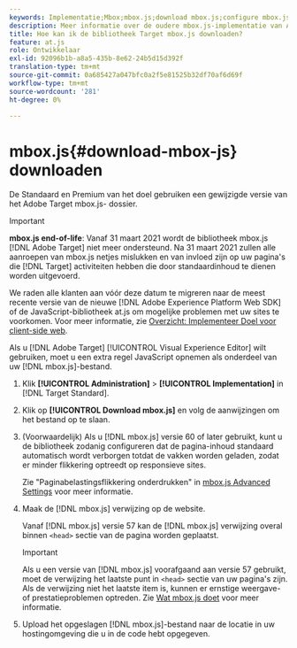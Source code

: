 ```yaml
---
keywords: Implementatie;Mbox;mbox.js;download mbox.js;configure mbox.js
description: Meer informatie over de oudere mbox.js-implementatie van Adobe Target. Migreer naar de Adobe Experience Platform Web SDK (AEP Web SDK) of naar de nieuwste versie van at.js.
title: Hoe kan ik de bibliotheek Target mbox.js downloaden?
feature: at.js
role: Ontwikkelaar
exl-id: 92096b1b-a8a5-435b-8e62-24b5d15d392f
translation-type: tm+mt
source-git-commit: 0a685427a047bfc0a2f5e81525b32df70af6d69f
workflow-type: tm+mt
source-wordcount: '281'
ht-degree: 0%

---
```


# mbox.js{#download-mbox-js} downloaden

De Standaard en Premium van het doel gebruiken een gewijzigde versie van het Adobe Target mbox.js- dossier.

>[!IMPORTANT]
>
>**mbox.js end-of-life**: Vanaf 31 maart 2021 wordt de bibliotheek mbox.js  [!DNL Adobe Target] niet meer ondersteund. Na 31 maart 2021 zullen alle aanroepen van mbox.js netjes mislukken en van invloed zijn op uw pagina&#39;s die [!DNL Target] activiteiten hebben die door standaardinhoud te dienen worden uitgevoerd.
>
>We raden alle klanten aan vóór deze datum te migreren naar de meest recente versie van de nieuwe [!DNL Adobe Experience Platform Web SDK] of de JavaScript-bibliotheek at.js om mogelijke problemen met uw sites te voorkomen. Voor meer informatie, zie [Overzicht: Implementeer Doel voor client-side web](/help/c-implementing-target/c-implementing-target-for-client-side-web/implement-target-for-client-side-web.md).

Als u [!DNL Adobe Target] [!UICONTROL Visual Experience Editor] wilt gebruiken, moet u een extra regel JavaScript opnemen als onderdeel van uw [!DNL mbox.js]-bestand.

1. Klik **[!UICONTROL Administration]** > **[!UICONTROL Implementation]** in [!DNL Target Standard].
1. Klik op **[!UICONTROL Download mbox.js]** en volg de aanwijzingen om het bestand op te slaan.
1. (Voorwaardelijk) Als u [!DNL mbox.js] versie 60 of later gebruikt, kunt u de bibliotheek zodanig configureren dat de pagina-inhoud standaard automatisch wordt verborgen totdat de vakken worden geladen, zodat er minder flikkering optreedt op responsieve sites.

   Zie &quot;Paginabelastingsflikkering onderdrukken&quot; in [mbox.js Advanced Settings](/help/c-implementing-target/c-implementing-target-for-client-side-web/t-mbox-download/advanced-mboxjs-settings.md#reference_A9C8DAC6DF7743EDBCF1D71F8F20843C) voor meer informatie.

1. Maak de [!DNL mbox.js] verwijzing op de website.

   Vanaf [!DNL mbox.js] versie 57 kan de [!DNL mbox.js] verwijzing overal binnen `<head>` sectie van de pagina worden geplaatst.

   >[!IMPORTANT]
   >
   >Als u een versie van [!DNL mbox.js] voorafgaand aan versie 57 gebruikt, moet de verwijzing het laatste punt in `<head>` sectie van uw pagina&#39;s zijn. Als de verwijzing niet het laatste item is, kunnen er ernstige weergave- of prestatieproblemen optreden. Zie [Wat mbox.js doet](/help/c-implementing-target/c-implementing-target-for-client-side-web/t-mbox-download/mbox-technical.md) voor meer informatie.

1. Upload het opgeslagen [!DNL mbox.js]-bestand naar de locatie in uw hostingomgeving die u in de code hebt opgegeven.
